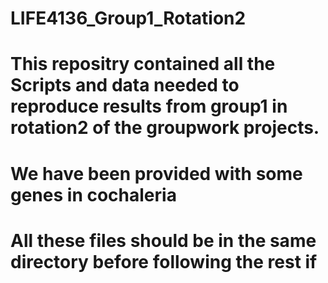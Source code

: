 # LIFE4136_Group1_Rotation2
# This repositry contained all the Scripts and data needed to reproduce results from group1 in rotation2 of the groupwork projects.
# We have been provided with some genes in cochaleria 

# All these files should be in the same directory before following the rest if 
